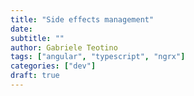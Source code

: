 ```yaml
---
title: "Side effects management"
date:
subtitle: ""
author: Gabriele Teotino
tags: ["angular", "typescript", "ngrx"]
categories: ["dev"]
draft: true
---
```


